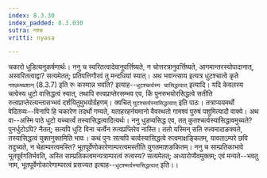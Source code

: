 ```yaml
---
index: 8.3.30
index_padded: 8.3.030
sutra: नश्च
vritti: nyasa

---
```

चकारो धुडित्यनुकर्षणार्थः। ननु च स्वरितत्वादेवानुवर्त्तिष्यते, न चोत्तरत्रानुवर्त्तिष्यते, आगमान्तरस्योपादानात्, अस्वरितत्वाद्वा? सत्यमेतत्; प्रतिपत्तिगौरवं तु मन्दधियां स्यात्। अथ भवान्त्साय इत्यत्र धुटश्चात्वे कृते `नश्छव्यप्रशान्` (8.3.7) इति रुः कस्मान्न भवति? इत्याह--`धुटश्चर्त्वस्य चासिद्धत्वात्` इत्यादि। यदि केवलस्य चत्वेस्य धुटो वासिद्धत्वं स्यात्, तथापि रुत्वप्राप्तेरसम्भव एव, किं पुनरुभयोरसिद्धत्वे सतीति रुत्वप्राप्तेरत्यन्तासभ्भवं दर्शयितुमुभयोर्ग्रहणम्। क्वचित् `घुटश्चर्त्वस्यासिद्धत्वात्` इति पाठः। तत्राप्ययमर्थो वेदितव्यः--विनापि हि चकारेण तदर्थो गम्यते, यताहरहर्नयमानो वैवस्थतो गामश्वं पुरुषं पशुमित्यादौ वाक्ये। अथ वा--अस्मि पाठे धुटो यच्चार्त्वं तस्यासिद्धत्वादित्यर्थः। ननु धुडप्यसिद्ध एव, तत् कुतश्चर्त्वस्यासिद्धावमुच्यते? पुनर्धुटोऽपि? नैतत्; सत्यपि धुटि विना चर्त्वेन रुत्वप्रप्तिरेव नास्ति। ततो यस्मिन् सति रुत्वमादाङक्यते, तस्यासिद्धत्वं युक्तनुक्तमिति भावः। कथं पुनः सत्यपि चर्त्वस्यासिद्धत्वे रुत्वमाक्षङ्कितम्, यावताऽम्परे छवि तदुच्यते, न चेहाम्परत्वमस्ति? भूतपूर्वेणोकारेणाम्परत्वमस्तीति युगतमाशङकितम्। ननु च साम्प्रतिकाभावे भूतपूर्वगतिर्भवति, अस्ति साम्प्रतिकत्वमन्यत्राम्परत्वं रुत्वस्य? सत्यमेतत्; अध्यारोप्यैवमुक्तम्; एवं मन्यते--भवतु नाम, भूतपूर्वेणोकारेणाम्परत्वं प्रसज्यत इत्याह--`धुटश्मर्त्वस्यासिद्धत्वात्` इति।।